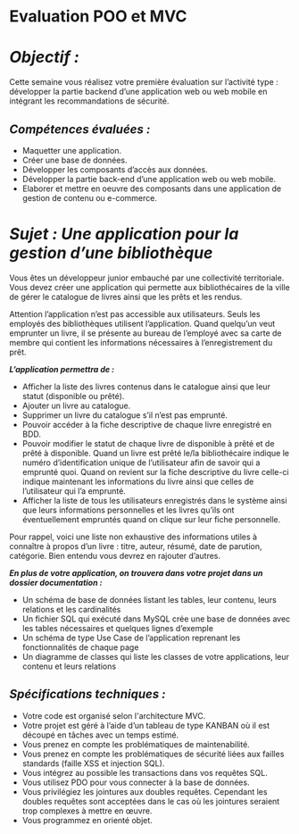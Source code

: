 # Evaluation POO et MVC

# *Objectif :* 

Cette semaine vous réalisez votre première évaluation sur l’activité type : développer la partie
backend d’une application web ou web mobile en intégrant les recommandations de sécurité.

## *Compétences évaluées :*

 - Maquetter une application.
 - Créer une base de données.
 - Développer les composants d’accès aux données.
 - Développer la partie back-end d’une application web ou web mobile.
 - Elaborer et mettre en oeuvre des composants dans une application de gestion de contenu ou
e-commerce.

# *Sujet : Une application pour la gestion d’une bibliothèque*

Vous êtes un développeur junior embauché par une collectivité territoriale. Vous devez créer une
application qui permette aux bibliothécaires de la ville de gérer le catalogue de livres ainsi que les
prêts et les rendus.

Attention l’application n’est pas accessible aux utilisateurs. Seuls les employés des bibliothèques
utilisent l’application. Quand quelqu’un veut emprunter un livre, il se présente au bureau de
l’employé avec sa carte de membre qui contient les informations nécessaires à l’enregistrement du
prêt.

 ***L’application permettra de :***
 

 - Afficher la liste des livres contenus dans le catalogue ainsi que leur statut (disponible ou prêté).
 - Ajouter un livre au catalogue.
 - Supprimer un livre du catalogue s’il n’est pas emprunté.
 - Pouvoir accéder à la fiche descriptive de chaque livre enregistré en BDD.
 - Pouvoir modifier le statut de chaque livre de disponible à prêté et de prêté à disponible. Quand      		un livre est prêté le/la bibliothécaire indique le numéro d’identification unique de l’utilisateur afin de savoir qui a emprunté quoi. Quand on revient sur la fiche descriptive du livre celle-ci indique maintenant les informations du livre ainsi que celles de l’utilisateur qui l’a emprunté.
 - Afficher la liste de tous les utilisateurs enregistrés dans le système ainsi que leurs informations personnelles et les livres qu’ils ont éventuellement empruntés quand on clique sur leur fiche personnelle.
 
 Pour rappel, voici une liste non exhaustive des informations utiles à connaître à propos d’un livre : titre, auteur, résumé, date de parution, catégorie. Bien entendu vous devrez en rajouter d’autres.

***En plus de votre application, on trouvera dans votre projet dans un dossier documentation :***

 - Un schéma de base de données listant les tables, leur contenu, leurs relations et les cardinalités
 - Un fichier SQL qui exécuté dans MySQL crée une base de données avec les tables nécessaires et quelques lignes d’exemple
 - Un schéma de type Use Case de l’application reprenant les fonctionnalités de chaque page
 - Un diagramme de classes qui liste les classes de votre applications, leur contenu et leurs relations

## *Spécifications techniques :*

 - Votre code est organisé selon l'architecture MVC.
 - Votre projet est géré à l’aide d’un tableau de type KANBAN où il est découpé en tâches avec un temps estimé.
 - Vous prenez en compte les problématiques de maintenabilité.
 - Vous prenez en compte les problématiques de sécurité liées aux failles standards (faille XSS et injection SQL).
 - Vous intégrez au possible les transactions dans vos requêtes SQL.
 - Vous utilisez PDO pour vous connecter à la base de données.
 - Vous privilégiez les jointures aux doubles requêtes. Cependant les doubles requêtes sont acceptées dans le cas où les jointures seraient trop complexes à mettre en œuvre.
 - Vous programmez en orienté objet.
